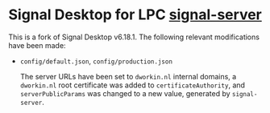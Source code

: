 # Signal Desktop for LPC [signal-server](https://github.com/LPC-language/signal-server)

This is a fork of Signal Desktop v6.18.1.  The following relevant modifications
have been made:

-   `config/default.json`, `config/production.json`  

    The server URLs have been set to `dworkin.nl` internal domains, a
    `dworkin.nl` root certificate was added to `certificateAuthority`, and
    `serverPublicParams` was changed to a new value, generated by
    `signal-server`.
